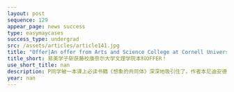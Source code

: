```yaml
---
layout: post
sequence: 129
appear_page: news success
type: easymaycases
success_type: undergrad
src: /assets/articles/article141.jpg
title: "Offer|An offer from Arts and Science College at Cornell University!"
title_short: 易美学子斩获藤校康奈尔大学文理学院本科OFFER！
use_short_title: nan
description: P同学被一本课上必读书籍《想象的共同体》深深地吸引住了。作者本尼迪安德森认为，民族是想象的，有限的，共同体，完全是现代世界的产物。P同学感慨，自己常以民族和种族身份区分自己和美国同学，这样对于身份的认知实在太过狭隘。为了进一步在美国多元化的社会中探究群体身份，P同学决定把问题带入到更广阔的大学平台上。
year: nan
---
```


